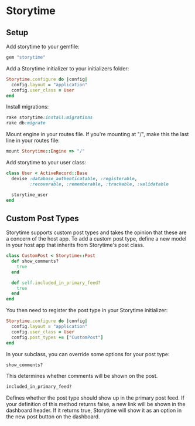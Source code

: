 # Storytime

## Setup

Add storytime to your gemfile:

```ruby
gem "storytime"
```

Add a Storytime initializer to your initializers folder:
```ruby
Storytime.configure do |config|
  config.layout = "application"
  config.user_class = User
end
```

Install migrations:
```ruby
rake storytime:install:migrations
rake db:migrate
```

Mount engine in your routes file. If you're mounting at "/", make this the last line in your routes file:
```ruby
mount Storytime::Engine => "/"
```

Add storytime to your user class:
```ruby
class User < ActiveRecord::Base
  devise :database_authenticatable, :registerable,
         :recoverable, :rememberable, :trackable, :validatable

  storytime_user
end
```

## Custom Post Types

Storytime supports custom post types and takes the opinion that these are a concern of the host app. To add a custom post type, define a new model in your host app that inherits from Storytime's post class.

```ruby
class CustomPost < Storytime::Post
  def show_comments?
    true
  end

  def self.included_in_primary_feed?
    true
  end
end
```

You then need to register the post type in your Storytime initializer:
```ruby
Storytime.configure do |config|
  config.layout = "application"
  config.user_class = User
  config.post_types += ["CustomPost"]
end
``` 

In your subclass, you can override some options for your post type:

```ruby
show_comments?
```
This determines whether comments will be shown on the post.

```ruby
included_in_primary_feed?
```
Defines whether the post type should show up in the primary post feed. If your definition of this method returns false, a new link will be shown in the dashboard header. If it returns true, Storytime will show it as an option in the new post button on the dashboard.

